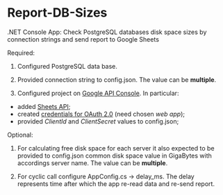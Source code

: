 # Report-DB-Sizes
.NET Console App: Check PostgreSQL databases disk space sizes by connection strings and send report to Google Sheets

Required:
1. Configured PostgreSQL data base.

2. Provided connection string to config.json. The value can be **multiple**.

3. Configured project on [Google API Console](https://console.developers.google.com/apis/). In particular: 
  * added [Sheets API](https://console.developers.google.com/apis/library/sheets.googleapis.com); 
  * created [credentials for OAuth 2.0](https://console.developers.google.com/apis/credentials/oauthclient) (need chosen *web app*);
  * provided *ClientId* and *ClientSecret* values to config.json;

Optional: 
1. For calculating free disk space for each server it also expected to be provided to config.json common disk space value in GigaBytes with accordings server name. The value can be **multiple**.

2. For cyclic call configure AppConfig.cs -> delay_ms. The delay represents time after which the app re-read data and re-send report.



